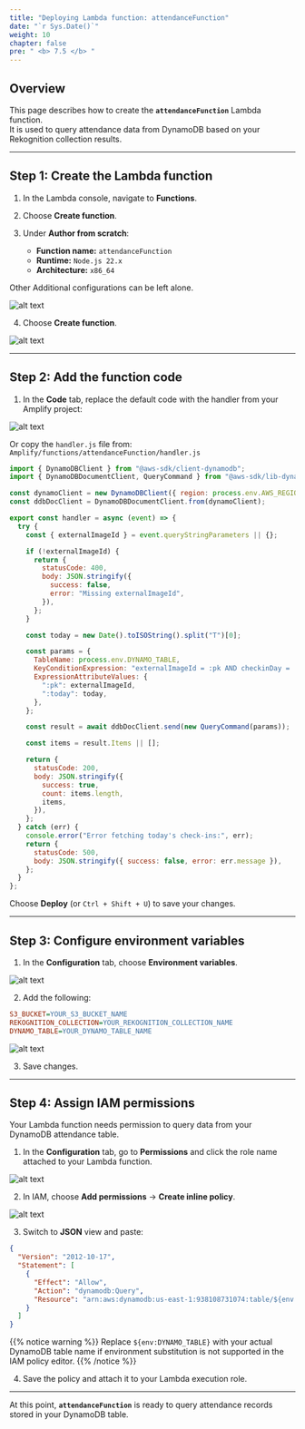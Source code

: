 ```yaml
---
title: "Deploying Lambda function: attendanceFunction"
date: "`r Sys.Date()`"
weight: 10
chapter: false
pre: " <b> 7.5 </b> "
---
```


## Overview

This page describes how to create the **`attendanceFunction`** Lambda function.  
It is used to query attendance data from DynamoDB based on your Rekognition collection results.

---

## Step 1: Create the Lambda function

1. In the Lambda console, navigate to **Functions**.

2. Choose **Create function**.

3. Under **Author from scratch**:

   - **Function name:** `attendanceFunction`
   - **Runtime:** `Node.js 22.x`
   - **Architecture:** `x86_64`

Other Additional configurations can be left alone.

![alt text](image.png)

4. Choose **Create function**.

![alt text](image-1.png)

---

## Step 2: Add the function code

1. In the **Code** tab, replace the default code with the handler from your Amplify project:

![alt text](image-2.png)

Or copy the `handler.js` file from:  
`Amplify/functions/attendanceFunction/handler.js`

```javascript
import { DynamoDBClient } from "@aws-sdk/client-dynamodb";
import { DynamoDBDocumentClient, QueryCommand } from "@aws-sdk/lib-dynamodb";

const dynamoClient = new DynamoDBClient({ region: process.env.AWS_REGION });
const ddbDocClient = DynamoDBDocumentClient.from(dynamoClient);

export const handler = async (event) => {
  try {
    const { externalImageId } = event.queryStringParameters || {};

    if (!externalImageId) {
      return {
        statusCode: 400,
        body: JSON.stringify({
          success: false,
          error: "Missing externalImageId",
        }),
      };
    }

    const today = new Date().toISOString().split("T")[0];

    const params = {
      TableName: process.env.DYNAMO_TABLE,
      KeyConditionExpression: "externalImageId = :pk AND checkinDay = :today",
      ExpressionAttributeValues: {
        ":pk": externalImageId,
        ":today": today,
      },
    };

    const result = await ddbDocClient.send(new QueryCommand(params));

    const items = result.Items || [];

    return {
      statusCode: 200,
      body: JSON.stringify({
        success: true,
        count: items.length,
        items,
      }),
    };
  } catch (err) {
    console.error("Error fetching today's check-ins:", err);
    return {
      statusCode: 500,
      body: JSON.stringify({ success: false, error: err.message }),
    };
  }
};
```

Choose **Deploy** (or `Ctrl + Shift + U`) to save your changes.

---

## Step 3: Configure environment variables

1. In the **Configuration** tab, choose **Environment variables**.

![alt text](image-3.png)

2. Add the following:

```ini
S3_BUCKET=YOUR_S3_BUCKET_NAME
REKOGNITION_COLLECTION=YOUR_REKOGNITION_COLLECTION_NAME
DYNAMO_TABLE=YOUR_DYNAMO_TABLE_NAME
```

![alt text](image-4.png)

3. Save changes.

---

## Step 4: Assign IAM permissions

Your Lambda function needs permission to query data from your DynamoDB attendance table.

1. In the **Configuration** tab, go to **Permissions** and click the role name attached to your Lambda function.

![alt text](image-5.png)

2. In IAM, choose **Add permissions** → **Create inline policy**.

![alt text](image-6.png)

3. Switch to **JSON** view and paste:

```json
{
  "Version": "2012-10-17",
  "Statement": [
    {
      "Effect": "Allow",
      "Action": "dynamodb:Query",
      "Resource": "arn:aws:dynamodb:us-east-1:938108731074:table/${env:DYNAMO_TABLE}"
    }
  ]
}
```

{{% notice warning %}}
Replace `${env:DYNAMO_TABLE}` with your actual DynamoDB table name if environment substitution is not supported in the IAM policy editor.
{{% /notice %}}

4. Save the policy and attach it to your Lambda execution role.

---

At this point, **`attendanceFunction`** is ready to query attendance records stored in your DynamoDB table.
